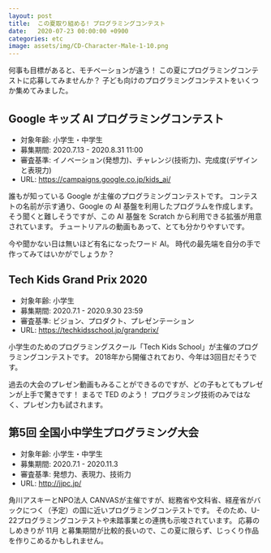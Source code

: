 ```yaml
---
layout: post
title:  この夏取り組める! プログラミングコンテスト
date:   2020-07-23 00:00:00 +0900
categories: etc
image: assets/img/CD-Character-Male-1-10.png
---
```


何事も目標があると、モチベーションが違う！
この夏にプログラミングコンテストに応募してみませんか？
子ども向けのプログラミングコンテストをいくつか集めてみました。


## Google キッズ AI プログラミングコンテスト

* 対象年齢: 小学生・中学生
* 募集期間: 2020.7.13 - 2020.8.31 11:00
* 審査基準: イノベーション(発想力)、チャレンジ(技術力)、完成度(デザインと表現力)
* URL: [https://campaigns.google.co.jp/kids_ai/ ](https://campaigns.google.co.jp/kids_ai/)

誰もが知っている Google が主催のプログラミングコンテストです。
コンテストの名前が示す通り、Google の AI 基盤を利用したプログラムを作成します。
そう聞くと難しそうですが、この AI 基盤を Scratch から利用できる拡張が用意されています。
チュートリアルの動画もあって、とても分かりやすいです。

今や聞かない日は無いほど有名になったワード AI。
時代の最先端を自分の手で作ってみてはいかがでしょうか？


## Tech Kids Grand Prix 2020

* 対象年齢: 小学生
* 募集期間: 2020.7.1 - 2020.9.30 23:59
* 審査基準: ビジョン、プロダクト、プレゼンテーション
* URL: [https://techkidsschool.jp/grandprix/ ](https://techkidsschool.jp/grandprix/)

小学生のためのプログラミングスクール「Tech Kids School」が主催のプログラミングコンテストです。
2018年から開催されており、今年は3回目だそうです。

過去の大会のプレゼン動画もみることができるのですが、どの子もとてもプレゼンが上手で驚きです！
まるで TED のよう！
プログラミング技術のみではなく、プレゼン力も試されます。


## 第5回 全国小中学生プログラミング大会

* 対象年齢: 小学生・中学生
* 募集期間: 2020.7.1 - 2020.11.3
* 審査基準: 発想力、表現力、技術力
* URL: [http://jjpc.jp/ ](http://jjpc.jp/)

角川アスキーとNPO法人 CANVASが主催ですが、総務省や文科省、経産省がバックにつく（予定）の国に近いプログラミングコンテストです。
そのため、U-22プログラミングコンテストや未踏事業との連携も示唆されています。
応募のしめきりが 11月 と募集期間が比較的長いので、この夏に限らず、じっくり作品を作りこめるかもしれません。

